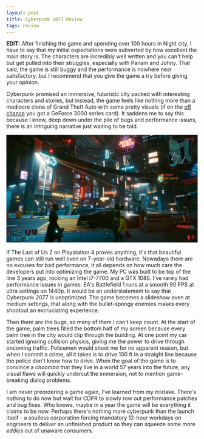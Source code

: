 ```yaml
---
layout: post
title: Cyberpunk 2077 Review
tags: review
---
```


**EDIT:** After finishing the game and spending over 100 hours in Night city, I have to say that my initial expectations were subverted by how excellent the main story is. The characters are incredibly well written and you can't help but get pulled into their struggles, especially with Panam and Johny. That said, the game is still buggy and the performance is nowhere near satisfactory, but I recommend that you give the game a try before giving your opinion.

Cyberpunk promised an immersive, futuristic city packed with interesting characters and stories, but instead, the game feels like nothing more than a mediocre clone of Grand Theft Auto with some pretty visuals (if on the [off chance](https://www.pcmag.com/news/nvidia-it-may-take-a-few-months-for-rtx-3000-supplies-to-catch-up-with) you got a GeForce 3000 series card). It saddens me to say this because I know, deep down under the pile of bugs and performance issues, there is an intriguing narrative just waiting to be told.

![Cyberpunk 2077 screenshot](/images/cyberpunk1.jpg)

If The Last of Us 2 on Playstation 4 proves anything, it's that beautiful games can still run well even on 7-year-old hardware. Nowadays there are no excuses for bad performance, it all depends on how much care the developers put into optimizing the game. My PC was built to be top of the line 3 years ago, rocking an Intel i7-7700 and a GTX 1080. I've rarely had performance issues in games. EA's Battlefield 1 runs at a smooth 90 FPS at ultra settings on 1440p. It would be an understatement to say that Cyberpunk 2077 is unoptimized. The game becomes a slideshow even at medium settings, that along with the bullet-spongy enemies makes every shootout an excruciating experience.

<!--excerpt-->

Then there are the bugs, so many of them I can't keep count. At the start of the game, palm trees filled the bottom half of my screen because every palm tree in the city would clip through the building. At one point my car started ignoring collision physics, giving me the power to drive through oncoming traffic. Policemen would shoot me for no apparent reason, but when I commit a crime, all it takes is to drive 100 ft in a straight line because the police don't know how to drive. When the goal of the game is to convince a *choomba* that they live in a world 57 years into the future, any visual flaws will quickly undercut the immersion, not to mention game-breaking dialog problems.

<!--main-->

I am never preordering a game again, I've learned from my mistake. There's nothing to do now but wait for CDPR to slowly row out performance patches and bug fixes. Who knows, maybe in a year the game will be everything it claims to be now. Perhaps there's nothing more cyberpunk than the launch itself - a soulless corporation forcing mandatory 12-hour workdays on engineers to deliver an unfinished product so they can squeeze some more *eddies* out of unaware consumers.
